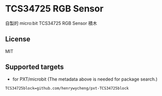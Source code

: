 # TCS34725 RGB Sensor

自製的 micro:bit TCS34725 RGB Sensor 積木

## License

MIT

## Supported targets

* for PXT/microbit
(The metadata above is needed for package search.)

```package
TCS34725block=github.com/henrywycheng/pxt-TCS34725block
```
